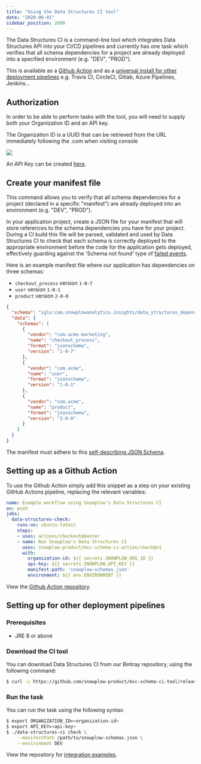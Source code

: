 ```yaml
---
title: "Using the Data Structures CI tool"
date: "2020-06-01"
sidebar_position: 2000
---
```


The Data Structures CI is a command-line tool which integrates Data Structures API into your CI/CD pipelines and currently has one task which verifies that all schema dependencies for a project are already deployed into a specified environment (e.g. "DEV", "PROD").

This is available as a [Github Action](#Setting_up_as_a_Github_Action) and as a [universal install for other deployment pipelines](#Setting_up_for_other_deployment_pipelines) e.g. Travis CI, CircleCI, Gitlab, Azure Pipelines, Jenkins…

## Authorization

In order to be able to perform tasks with the tool, you will need to supply both your Organization ID and an API key.

The Organization ID is a UUID that can be retrieved from the URL immediately following the .com when visiting console

![](images/orgID.png)

An API Key can be created [here](https://console.snowplowanalytics.com/credentials).

## Create your manifest file

This command allows you to verify that all schema dependencies for a project (declared in a specific "manifest") are already deployed into an environment (e.g. "DEV", "PROD").

In your application project, create a JSON file for your manifest that will store references to the schema dependencies you have for your project. During a CI build this file will be parsed, validated and used by Data Structures CI to check that each schema is correctly deployed to the appropriate environment before the code for the application gets deployed, effectively guarding against the 'Schema not found' type of [failed events](/docs/managing-data-quality/failed-events/understanding-failed-events/index.md).

Here is an example manifest file where our application has dependencies on three schemas:

- `checkout_process` version `1-0-7`
- `user` version `1-0-1`
- `product` version `2-0-0`

```json
{
  "schema": "iglu:com.snowplowanalytics.insights/data_structures_dependencies/jsonschema/1-0-0",
  "data": {
    "schemas": [
      {
        "vendor": "com.acme.marketing",
        "name": "checkout_process",
        "format": "jsonschema",
        "version": "1-0-7"
      },
      {
        "vendor": "com.acme",
        "name": "user",
        "format": "jsonschema",
        "version": "1-0-1"
      },
      {
        "vendor": "com.acme",
        "name": "product",
        "format": "jsonschema",
        "version": "2-0-0"
      }
    ]
  }
}
```

The manifest must adhere to this [self-describing JSON Schema](http://iglucentral.com/schemas/com.snowplowanalytics.insights/data_structures_dependencies/jsonschema/1-0-0).

## Setting up as a Github Action

To use the Github Action simply add this snippet as a step on your existing GitHub Actions pipeline, replacing the relevant variables:

```yaml
name: Example workflow using Snowplow's Data Structures CI
on: push
jobs:
  data-structures-check:
    runs-on: ubuntu-latest
    steps:
    - uses: actions/checkout@master
    - name: Run Snowplow's Data Structures CI
      uses: snowplow-product/msc-schema-ci-action/check@v1
      with:
        organization-id: ${{ secrets.SNOWPLOW_ORG_ID }}
        api-key: ${{ secrets.SNOWPLOW_API_KEY }}
        manifest-path: 'snowplow-schemas.json'            
        environment: ${{ env.ENVIRONMENT }}
```

View the [Github Action repository](https://github.com/snowplow-product/msc-schema-ci-action).

## Setting up for other deployment pipelines

### Prerequisites

- JRE 8 or above

### Download the CI tool

You can download Data Structures CI from our Bintray repository, using the following command:

```bash
$ curl -L https://github.com/snowplow-product/msc-schema-ci-tool/releases/download/1.0.0/data_structures_ci_1.0.0.zip | jar xv && chmod +x ./data-structures-ci
```

### Run the task

You can run the task using the following syntax:

```bash
$ export ORGANIZATION_ID=<organization-id>
$ export API_KEY=<api-key>
$ ./data-structures-ci check \
    --manifestPath /path/to/snowplow-schemas.json \
    --environment DEV
```

View the repository for [integration examples](https://github.com/snowplow-product/msc-schema-api-examples/).
